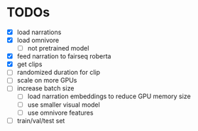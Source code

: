 # TODOs

- [x] load narrations
- [x] load omnivore
    - [ ] not pretrained model
- [x] feed narration to fairseq roberta
- [x] get clips
- [ ] randomized duration for clip
- [ ] scale on more GPUs
- [ ] increase batch size
    - [ ] load narration embeddings to reduce GPU memory size
    - [ ] use smaller visual model
    - [ ] use omnivore features
- [ ] train/val/test set
